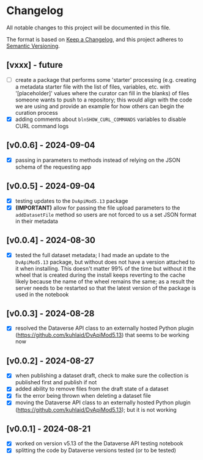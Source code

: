 # Changelog

All notable changes to this project will be documented in this file.

The format is based on [Keep a Changelog](https://keepachangelog.com/en/1.0.0/),
and this project adheres to [Semantic Versioning](https://semver.org/spec/v2.0.0.html).

## [vxxx] - future

- [ ] create a package that performs some 'starter' processing (e.g. creating a metadata starter file with the list of files, variables, etc. with '[placeholder]' values where the curator can fill in the blanks) of files someone wants to push to a repository; this would align with the code we are using and provide an example for how others can begin the curation process
- [x] adding comments about `blnSHOW_CURL_COMMANDS` variables to disable CURL command logs

## [v0.0.6] - 2024-09-04

- [x] passing in parameters to methods instead of relying on the JSON schema of the requesting app

## [v0.0.5] - 2024-09-04

- [x] testing updates to the `DvApiMod5.13` package
- [x] **(IMPORTANT)** allow for passing the file upload parameters to the `addDatasetFile` method so users are not forced to us a set JSON format in their metadata

## [v0.0.4] - 2024-08-30

- [x] tested the full dataset metadata; I had made an update to the `DvApiMod5.13` package, but without  does not have a version attached to it when installing. This doesn't matter 99% of the time but without it the wheel that is created during the install keeps reverting to the cache likely because the name of the wheel remains the same; as a result the server needs to be restarted so that the latest version of the package is used in the notebook

## [v0.0.3] - 2024-08-28

- [x] resolved the Dataverse API class to an externally hosted Python plugin (https://github.com/kuhlaid/DvApiMod5.13) that seems to be working now

## [v0.0.2] - 2024-08-27

- [x] when publishing a dataset draft, check to make sure the collection is published first and publish if not
- [x] added ability to remove files from the draft state of a dataset
- [x] fix the error being thrown when deleting a dataset file
- [x] moving the Dataverse API class to an externally hosted Python plugin (https://github.com/kuhlaid/DvApiMod5.13); but it is not working

## [v0.0.1] - 2024-08-21

- [x] worked on version v5.13 of the the Dataverse API testing notebook
- [x] splitting the code by Dataverse versions tested (or to be tested)
